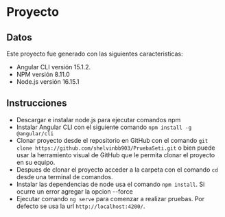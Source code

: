 # Proyecto

## Datos
Este proyecto fue generado con las siguientes caracteristicas:

- Angular CLI versión 15.1.2.
- NPM versión 8.11.0
- Node.js versión 16.15.1

## Instrucciones

- Descargar e instalar node.js para ejecutar comandos npm
- Instalar Angular CLI con el siguiente comando `npm install -g @angular/cli`
- Clonar proyecto desde el repositorio en GitHub con el comando `git clone https://github.com/shelvinbb903/PruebaSeti.git` o bien puede usar la herramiento visual de GitHub que le permita clonar el proyecto en su equipo.
- Despues de clonar el proyecto acceder a la carpeta con el comando `cd` desde una terminal de comandos.
- Instalar las dependencias de node usa el comando `npm install`. Si ocurre un error agregar la opcion --force
- Ejecutar comando `ng serve` para comenzar a realizar pruebas. Por defecto se usa la url `http://localhost:4200/`.